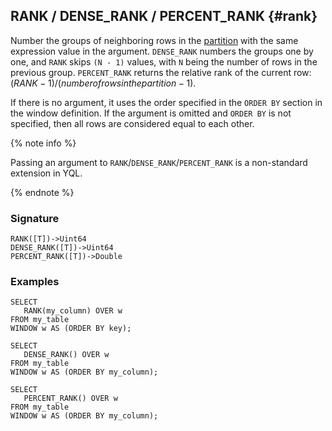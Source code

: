 ## RANK / DENSE_RANK / PERCENT_RANK {#rank}

Number the groups of neighboring rows in the [partition](../../../syntax/window.md#partition) with the same expression value in the argument. `DENSE_RANK` numbers the groups one by one, and `RANK` skips `(N - 1)` values, with `N` being the number of rows in the previous group. `PERCENT_RANK` returns the relative rank of the current row: $(RANK - 1)/(number of rows in the partition - 1)$.

If there is no argument, it uses the order specified in the `ORDER BY` section in the window definition.
If the argument is omitted and `ORDER BY` is not specified, then all rows are considered equal to each other.

{% note info %}

Passing an argument to `RANK`/`DENSE_RANK`/`PERCENT_RANK` is a non-standard extension in YQL.

{% endnote %}

### Signature

```text
RANK([T])->Uint64
DENSE_RANK([T])->Uint64
PERCENT_RANK([T])->Double
```

### Examples

```yql
SELECT
   RANK(my_column) OVER w
FROM my_table
WINDOW w AS (ORDER BY key);
```

```yql
SELECT
   DENSE_RANK() OVER w
FROM my_table
WINDOW w AS (ORDER BY my_column);
```

```yql
SELECT
   PERCENT_RANK() OVER w
FROM my_table
WINDOW w AS (ORDER BY my_column);
```

